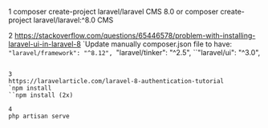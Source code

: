 1
composer create-project laravel/laravel CMS 8.0
or
composer create-project laravel/laravel:^8.0 CMS

2
https://stackoverflow.com/questions/65446578/problem-with-installing-laravel-ui-in-laravel-8
`Update manually composer.json file to have:
``"laravel/framework": "^8.12",
``"laravel/tinker": "^2.5",
``"laravel/ui": "^3.0",
```Run composer update to update packages to latest

3
https://laravelarticle.com/laravel-8-authentication-tutorial
`npm install
``npm install (2x)

4
php artisan serve



